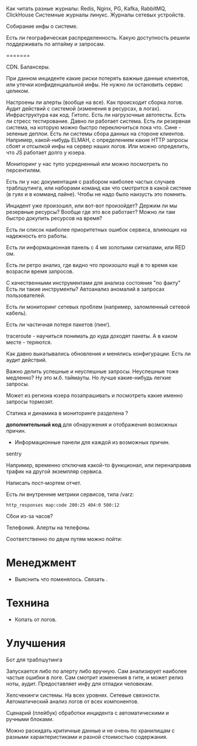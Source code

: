 Как читать разные журналы:
Redis, Nginx, PG, Kafka, RabbitMQ, ClickHouse
Системные журналы линукс.
Журналы сетевых устройств.






Собирание инфы о системе.

Есть ли географическая распределенность.
Какую доступность решили поддерживать по аптайму и запросам.

=======

CDN.
Балансеры.

При данном инциденте какие риски потерять важные данные
клиентов, или утечки конфиденциальной инфы.
Не нужно ли остановить сервис целиком.



Настроены ли алерты (вообще на все).
Как происходит сборка логов.
Аудит действий с системой (изменения в ресурсах, в логах).
Инфраструктура как код. Гитопс.
Есть ли нагрузочные автотесты.
Есть ли стресс тестирование.
Давно ли работает система.
Есть ли резервная система, на которую можно быстро переключиться пока что. Сине - зеленые деплои.
Есть ли системы сбора данных на стороне клиентов.
Например, какой-нибудь ELMAH, с определением какие HTTP запросы
сбоят и отсылкой инфы на сервер наших логов.
Или можно определить, что JS работает долго у юзера.

Мониторинг у нас тупо усредненный или можно посмотреть по персентилям.

Есть ли у нас документация с разбором наиболее частых случаев
траблшутинга,
или наборами команд как что смотрится в какой системе (в гуях и в комманд лайне).
Чтобы не надо было наизусть это помнить.

Инцидент уже произошел, или вот-вот произойдет?
Держим ли мы резервные ресурсы?
Вообще где это все работает? Можно ли там быстро докупить ресурсов
на время?

Есть ли список наиболее приоритетных ошибок сервиса, влияющих
на надежность его работы.

Есть ли информационная панель с 4 мя золотыми сигналами,
или RED ом.

Есть ли ретро анализ, где видно что произошло ещё в то время как возрасли время запросов.

С качественными инструментами для анализа состояния "по факту"
Есть ли такие инструменты?
Автоанализ аномалий в запросах пользователей.

Есть ли мониторинг сетевых проблем (например, заломленный сетевой кабель).

Есть ли частичная потеря пакетов (пинг).

traceroute - научиться понимать до куда доходят пакеты.
А в каком месте - теряются.


Как давно выкатывались обновления и менялись конфигурации.
Есть ли аудит действий.

Важно делить успешные и неуспешные запросы.
Неуспешные тоже медленно?
Ну это м.б. таймауты.
Но лучше какие-нибудь легкие запросы.

Может из региона юзера позапрашивать и посмотреть какие именно запросы тормозят.

Статика и динамика в мониторинге разделена ?

**дополнительный код** для обнаружения и отображения возможных причин.
* Информационные панели для каждой из возможных причин.

sentry

Например, временно отключив какой-то функционал, или перенаправив
трафик на другой экземпляр сервиса.

Написать пост-мортем отчет.

Есть ли внутренние метрики сервисов, типа /varz:
```
http_responses map:code 200:25 404:0 500:12
```

Сбои из-за часов?



Телефония. Алерты на телефоны.





Соответственно по двум путям можно пойти:

# Менеджмент
* Выяснить что поменялось. Связать .

# Технина
* Копать от логов.

# Улучшения

Бот для траблшутинга

Запускается либо по алерту либо вручную.
Сам анализирует наиболее частые ошибки в логе.
Сам смотрит изменения в гите, и может релиз ноты, аудит.
Предоставляет инфу для отладки человекам.

Хелсчекинги системы.
На всех уровнях.
Сетевые связности.
Автоматический анализ логов от всех компонентов.

Сценарий (плейбук) обработки инцидента с автоматическими и ручными
блоками.



Можно раскидать критичные данные и не очень по хранилищам с разными характеристиками и разной стоимостью содержания.

